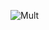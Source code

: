 ![Mult](https://github.com/Melvin0070/nand2tetris-Part1/assets/139456150/08d5c4a4-acf6-4252-9ed4-d809a87d3d47)

